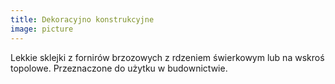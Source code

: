```yaml
---
title: Dekoracyjno konstrukcyjne
image: picture
---
```

Lekkie sklejki z fornirów brzozowych z rdzeniem świerkowym lub na wskroś topolowe. Przeznaczone do użytku w budownictwie.